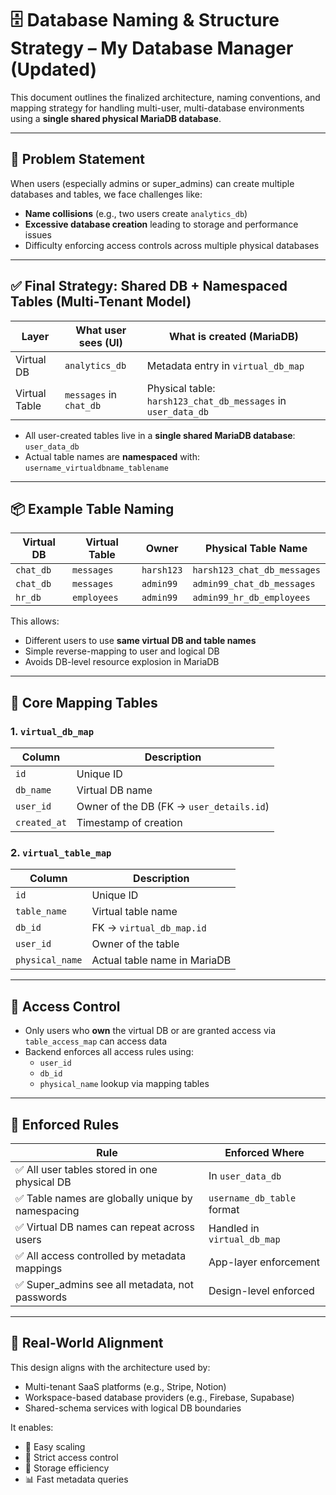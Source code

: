 # 🗄️ Database Naming & Structure Strategy – My Database Manager (Updated)

This document outlines the finalized architecture, naming conventions, and mapping strategy for handling multi-user, multi-database environments using a **single shared physical MariaDB database**.

---

## 🧠 Problem Statement

When users (especially admins or super_admins) can create multiple databases and tables, we face challenges like:
- **Name collisions** (e.g., two users create `analytics_db`)
- **Excessive database creation** leading to storage and performance issues
- Difficulty enforcing access controls across multiple physical databases

---

## ✅ Final Strategy: Shared DB + Namespaced Tables (Multi-Tenant Model)

| Layer        | What user sees (UI)         | What is created (MariaDB)                                     |
|--------------|-----------------------------|---------------------------------------------------------------|
| Virtual DB   | `analytics_db`              | Metadata entry in `virtual_db_map`                            |
| Virtual Table| `messages` in `chat_db`     | Physical table: `harsh123_chat_db_messages` in `user_data_db` |

- All user-created tables live in a **single shared MariaDB database**: `user_data_db`
- Actual table names are **namespaced** with:  
  `username_virtualdbname_tablename`

---

## 📦 Example Table Naming

| Virtual DB | Virtual Table  | Owner      | Physical Table Name                 |
|------------|----------------|------------|--------------------------------------|
| `chat_db`  | `messages`     | `harsh123` | `harsh123_chat_db_messages`          |
| `chat_db`  | `messages`     | `admin99`  | `admin99_chat_db_messages`           |
| `hr_db`    | `employees`    | `admin99`  | `admin99_hr_db_employees`            |

This allows:
- Different users to use **same virtual DB and table names**
- Simple reverse-mapping to user and logical DB
- Avoids DB-level resource explosion in MariaDB

---

## 📁 Core Mapping Tables

### 1. `virtual_db_map`

| Column         | Description                              |
|----------------|------------------------------------------|
| `id`           | Unique ID                                |
| `db_name`      | Virtual DB name                          |
| `user_id`      | Owner of the DB (FK → `user_details.id`) |
| `created_at`   | Timestamp of creation                    |

### 2. `virtual_table_map`

| Column         | Description                            |
|----------------|----------------------------------------|
| `id`           | Unique ID                              |
| `table_name`   | Virtual table name                     |
| `db_id`        | FK → `virtual_db_map.id`               |
| `user_id`      | Owner of the table                     |
| `physical_name`| Actual table name in MariaDB           |

---

## 🔐 Access Control

- Only users who **own** the virtual DB or are granted access via `table_access_map` can access data
- Backend enforces all access rules using:
  - `user_id`
  - `db_id`
  - `physical_name` lookup via mapping tables

---

## 🎯 Enforced Rules

| Rule                                                   | Enforced Where               |
|--------------------------------------------------------|------------------------------|
| ✅ All user tables stored in one physical DB           | In `user_data_db`            |
| ✅ Table names are globally unique by namespacing      | `username_db_table` format   |
| ✅ Virtual DB names can repeat across users            | Handled in `virtual_db_map`  |
| ✅ All access controlled by metadata mappings          | App-layer enforcement        |
| ✅ Super_admins see all metadata, not passwords        | Design-level enforced        |

---

## 🧰 Real-World Alignment

This design aligns with the architecture used by:
- Multi-tenant SaaS platforms (e.g., Stripe, Notion)
- Workspace-based database providers (e.g., Firebase, Supabase)
- Shared-schema services with logical DB boundaries

It enables:
- 🔄 Easy scaling
- 🔐 Strict access control
- 💽 Storage efficiency
- 📊 Fast metadata queries
